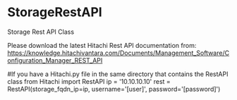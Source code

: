# StorageRestAPI
Storage Rest API Class

Please download the latest Hitachi Rest API documentation from:
https://knowledge.hitachivantara.com/Documents/Management_Software/Configuration_Manager_REST_API

#If you have a Hitachi.py file in the same directory that contains the RestAPI class
from Hitachi import RestAPI
ip = '10.10.10.10'
rest = RestAPI(storage_fqdn_ip=ip, username='[user]', password='[password]')
